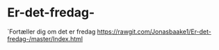 # Er-det-fredag-
`Fortæller dig om det er fredag
https://rawgit.com/Jonasbaake1/Er-det-fredag-/master/Index.html
